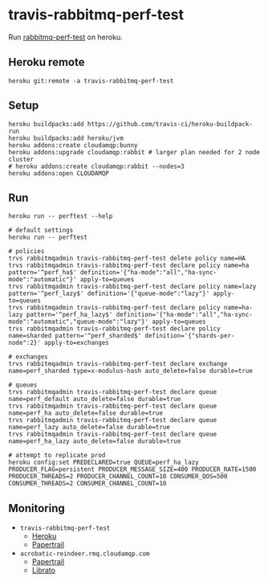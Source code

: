 # travis-rabbitmq-perf-test

Run [rabbitmq-perf-test](https://github.com/rabbitmq/rabbitmq-perf-test) on heroku.

## Heroku remote

```
heroku git:remote -a travis-rabbitmq-perf-test
```

## Setup

```
heroku buildpacks:add https://github.com/travis-ci/heroku-buildpack-run
heroku buildpacks:add heroku/jvm
heroku addons:create cloudamqp:bunny
heroku addons:upgrade cloudamqp:rabbit # larger plan needed for 2 node cluster
# heroku addons:create cloudamqp:rabbit --nodes=3
heroku addons:open CLOUDAMQP
```

## Run

```
heroku run -- perftest --help

# default settings
heroku run -- perftest

# policies
trvs rabbitmqadmin travis-rabbitmq-perf-test delete policy name=HA
trvs rabbitmqadmin travis-rabbitmq-perf-test declare policy name=ha pattern='^perf_ha$' definition='{"ha-mode":"all","ha-sync-mode":"automatic"}' apply-to=queues
trvs rabbitmqadmin travis-rabbitmq-perf-test declare policy name=lazy pattern='^perf_lazy$' definition='{"queue-mode":"lazy"}' apply-to=queues
trvs rabbitmqadmin travis-rabbitmq-perf-test declare policy name=ha-lazy pattern='^perf_ha_lazy$' definition='{"ha-mode":"all","ha-sync-mode":"automatic","queue-mode":"lazy"}' apply-to=queues
trvs rabbitmqadmin travis-rabbitmq-perf-test declare policy name=sharded pattern='^perf_sharded$' definition='{"shards-per-node":2}' apply-to=exchanges

# exchanges
trvs rabbitmqadmin travis-rabbitmq-perf-test declare exchange name=perf_sharded type=x-modulus-hash auto_delete=false durable=true

# queues
trvs rabbitmqadmin travis-rabbitmq-perf-test declare queue name=perf_default auto_delete=false durable=true
trvs rabbitmqadmin travis-rabbitmq-perf-test declare queue name=perf_ha auto_delete=false durable=true
trvs rabbitmqadmin travis-rabbitmq-perf-test declare queue name=perf_lazy auto_delete=false durable=true
trvs rabbitmqadmin travis-rabbitmq-perf-test declare queue name=perf_ha_lazy auto_delete=false durable=true

# attempt to replicate prod
heroku config:set PREDECLARED=true QUEUE=perf_ha_lazy PRODUCER_FLAG=persistent PRODUCER_MESSAGE_SIZE=400 PRODUCER_RATE=1500 PRODUCER_THREADS=2 PRODUCER_CHANNEL_COUNT=10 CONSUMER_QOS=500 CONSUMER_THREADS=2 CONSUMER_CHANNEL_COUNT=10
```

## Monitoring

* `travis-rabbitmq-perf-test`
  * [Heroku](https://dashboard.heroku.com/apps/travis-rabbitmq-perf-test)
  * [Papertrail](https://papertrailapp.com/systems/travis-rabbitmq-perf-test/events)
* `acrobatic-reindeer.rmq.cloudamqp.com`
  * [Papertrail](https://papertrailapp.com/systems/1963154171/events)
  * [Librato](https://metrics.librato.com/s/spaces/670753?source=%2Aacrobatic-reindeer%2A)

